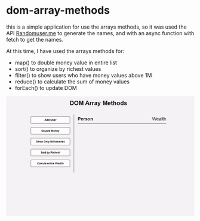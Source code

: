 # dom-array-methods
 
 this is a simple application for use the arrays methods, so it was used the API [Randomuser.me](https://randomuser.me/) to generate the names, and with an async function with fetch to get the names.

 At this time, I have used the arrays methods for:
 
 - map() to double money value in entire list
 - sort() to organize by richest values
 - filter() to show users who have money values above 1M
 - reduce() to calculate the sum of money values
 - forEach() to update DOM


![preview gif](https://github.com/kaiopomini/dom-array-methods/blob/master/img/preview.gif)
